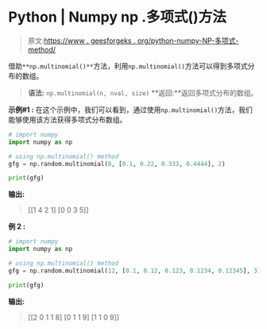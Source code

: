 # Python | Numpy np .多项式()方法

> 原文:[https://www . geesforgeks . org/python-numpy-NP-多项式-method/](https://www.geeksforgeeks.org/python-numpy-np-multinomial-method/)

借助`**np.multinomial()**`方法，利用`np.multinomial()`方法可以得到多项式分布的数组。

> **语法:** `np.multinomial(n, nval, size)`
> **返回:**返回多项式分布的数组。

**示例#1 :**
在这个示例中，我们可以看到，通过使用`np.multinomial()`方法，我们能够使用该方法获得多项式分布数组。

```py
# import numpy
import numpy as np

# using np.multinomial() method
gfg = np.random.multinomial(8, [0.1, 0.22, 0.333, 0.4444], 2)

print(gfg)
```

**输出:**

> [[1 4 2 1]
> [0 0 3 5]]

**例 2 :**

```py
# import numpy
import numpy as np

# using np.multinomial() method
gfg = np.random.multinomial(12, [0.1, 0.12, 0.123, 0.1234, 0.12345], 3)

print(gfg)
```

**输出:**

> [[2 0 1 1 8]
> [0 1 1 9]
> [1 1 0 9]]